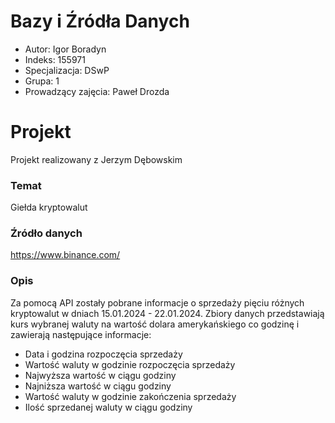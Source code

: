 # Bazy i Źródła Danych

- Autor: Igor Boradyn
- Indeks: 155971
- Specjalizacja: DSwP
- Grupa: 1
- Prowadzący zajęcia: Paweł Drozda

# Projekt
Projekt realizowany z Jerzym Dębowskim

### Temat
Giełda kryptowalut

### Źródło danych
https://www.binance.com/

### Opis
Za pomocą API zostały pobrane informacje o sprzedaży pięciu różnych kryptowalut w dniach 15.01.2024 - 22.01.2024.
Zbiory danych przedstawiają kurs wybranej waluty na wartość dolara amerykańskiego co godzinę i zawierają następujące informacje:
- Data i godzina rozpoczęcia sprzedaży
- Wartość waluty w godzinie rozpoczęcia sprzedaży
- Najwyższa wartość w ciągu godziny
- Najniższa wartość w ciągu godziny
- Wartość waluty w godzinie zakończenia sprzedaży
- Ilość sprzedanej waluty w ciągu godziny